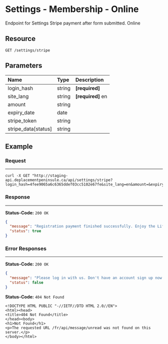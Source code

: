 # Settings - Membership - Online

Endpoint for Settings Stripe payment after form submitted. Online

## Resource

```
GET /settings/stripe
```

## Parameters


Name              	| Type   	| Description
:------------------|:----------	|:--------------------
login_hash			|string		|**[required]** <user hash key>
site_lang |string |**[required]** en
amount | string |
expiry_date | date |
stripe_token | string |
stripe_data[status] | string |


## Example

### Request
***

```curl
curl -X GET "http://staging-api.deplacementpeninsule.ca/api/settings/stripe?login_hash=4fee9065a6c6365ddef03cc5102e67fe&site_lang=en&amount=&expiry_date=&stripe_token=&stripe_data[status]="
```

### Response
***

**Status-Code:** ```200 OK```

```json
{
  "message": "Registration payment finished successfully. Enjoy the Lift.",
  "status": true
}
```


### Error Responses
***
<!--No Login Hash-->
**Status-Code:** ```200 OK```


```json
{
  "message": "Please log in with us. Don't have an account sign up now!",
  "status": false
}
```

<!--No Site Language-->
**Status-Code:** ```404 Not Found```


```
<!DOCTYPE HTML PUBLIC "-//IETF//DTD HTML 2.0//EN">
<html><head>
<title>404 Not Found</title>
</head><body>
<h1>Not Found</h1>
<p>The requested URL /fr/api/message/unread was not found on this server.</p>
</body></html>
```
